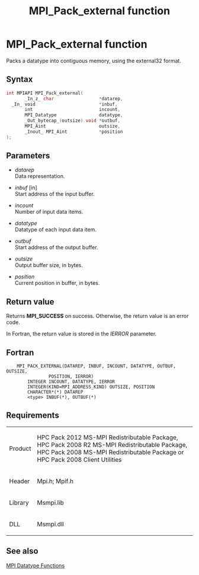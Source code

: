 ﻿---
title: MPI_Pack_external function
TOCTitle: MPI_Pack_external function
ms:assetid: c2051da8-9986-49f7-b19b-feb1d45d9a56
ms:mtpsurl: https://msdn.microsoft.com/en-us/library/Dn473441(v=VS.85)
ms:contentKeyID: 59360977
ms.date: 03/28/2018
mtps_version: v=VS.85
f1_keywords:
- MPI_PACK_EXTERNAL
- mpif/MPI_Pack_external
- mpi/MPI_PACK_EXTERNAL
dev_langs:
- C++
- C
---

# MPI\_Pack\_external function

Packs a datatype into contiguous memory, using the external32 format.

## Syntax

``` c++
int MPIAPI MPI_Pack_external(
       _In_z_ char                 *datarep,
  _In_ void                        *inbuf,
       int                         incount,
       MPI_Datatype                datatype,
       _Out_bytecap_(outsize) void *outbuf,
       MPI_Aint                    outsize,
       _Inout_ MPI_Aint            *position
);
```

## Parameters

  - *datarep*  
    Data representation.

  - *inbuf* \[in\]  
    Start address of the input buffer.

  - *incount*  
    Number of input data items.

  - *datatype*  
    Datatype of each input data item.

  - *outbuf*  
    Start address of the output buffer.

  - *outsize*  
    Output buffer size, in bytes.

  - *position*  
    Current position in buffer, in bytes.

## Return value

Returns **MPI\_SUCCESS** on success. Otherwise, the return value is an error code.

In Fortran, the return value is stored in the *IERROR* parameter.

## Fortran

``` FORTRAN
    MPI_PACK_EXTERNAL(DATAREP, INBUF, INCOUNT, DATATYPE, OUTBUF, OUTSIZE,
                POSITION, IERROR)
        INTEGER INCOUNT, DATATYPE, IERROR
        INTEGER(KIND=MPI_ADDRESS_KIND) OUTSIZE, POSITION
        CHARACTER*(*) DATAREP
        <type> INBUF(*), OUTBUF(*)
```

## Requirements

<table>
<colgroup>
<col  />
<col  />
</colgroup>
<tbody>
<tr class="odd">
<td><p>Product</p></td>
<td><p>HPC Pack 2012 MS-MPI Redistributable Package, HPC Pack 2008 R2 MS-MPI Redistributable Package, HPC Pack 2008 MS-MPI Redistributable Package or HPC Pack 2008 Client Utilities</p></td>
</tr>
<tr class="even">
<td><p>Header</p></td>
<td>Mpi.h;
Mpif.h</td>
</tr>
<tr class="odd">
<td><p>Library</p></td>
<td>Msmpi.lib</td>
</tr>
<tr class="even">
<td><p>DLL</p></td>
<td>Msmpi.dll</td>
</tr>
</tbody>
</table>


## See also

[MPI Datatype Functions](mpi-datatype-functions.md)

